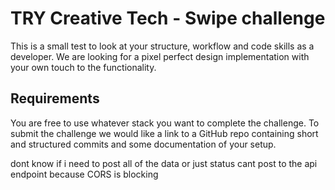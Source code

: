# TRY Creative Tech - Swipe challenge

This is a small test to look at your structure, workflow and code skills as a developer. We are looking for a pixel perfect design implementation with your own touch to the functionality.

## Requirements

You are free to use whatever stack you want to complete the challenge. To submit the challenge we would like a link to a GitHub repo containing short and structured commits and some documentation of your setup.


dont know if i need to post all of the data or just status
cant post to the api endpoint because CORS is blocking